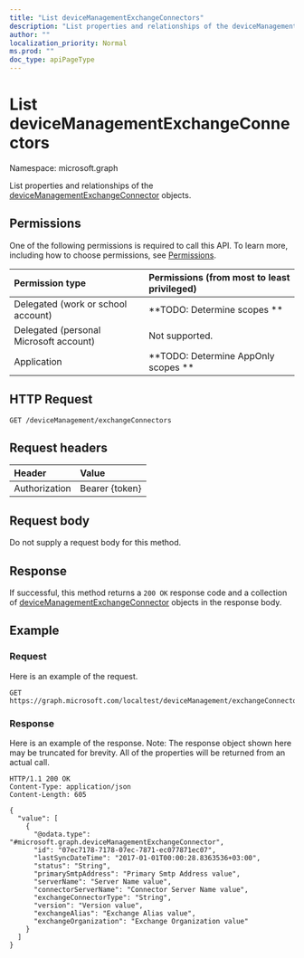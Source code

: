 ```yaml
---
title: "List deviceManagementExchangeConnectors"
description: "List properties and relationships of the deviceManagementExchangeConnector objects."
author: ""
localization_priority: Normal
ms.prod: ""
doc_type: apiPageType
---
```


# List deviceManagementExchangeConnectors

Namespace: microsoft.graph

List properties and relationships of the [deviceManagementExchangeConnector](../resources/devicemanagementexchangeconnector.md) objects.

## Permissions
One of the following permissions is required to call this API. To learn more, including how to choose permissions, see [Permissions](/concepts/permissions-reference.md).

|Permission type|Permissions (from most to least privileged)|
|:---|:---|
|Delegated (work or school account)|**TODO: Determine scopes **|
|Delegated (personal Microsoft account)|Not supported.|
|Application|**TODO: Determine AppOnly scopes **|

## HTTP Request
<!-- {
  "blockType": "ignored"
}
-->
``` http
GET /deviceManagement/exchangeConnectors
```

## Request headers
|Header|Value|
|:---|:---|
|Authorization|Bearer {token}|

## Request body
Do not supply a request body for this method.

## Response
If successful, this method returns a `200 OK` response code and a collection of [deviceManagementExchangeConnector](../resources/devicemanagementexchangeconnector.md) objects in the response body.

## Example

### Request
Here is an example of the request.
<!-- {
  "blockType": "request",
  "name": "get_devicemanagementexchangeconnector"
}
-->
``` http
GET https://graph.microsoft.com/localtest/deviceManagement/exchangeConnectors
```

### Response
Here is an example of the response. Note: The response object shown here may be truncated for brevity. All of the properties will be returned from an actual call.
<!-- {
  "blockType": "response",
  "truncated": true,
  "@odata.type": "collection(microsoft.graph.devicemanagementexchangeconnector)"
}
-->
``` http
HTTP/1.1 200 OK
Content-Type: application/json
Content-Length: 605

{
  "value": [
    {
      "@odata.type": "#microsoft.graph.deviceManagementExchangeConnector",
      "id": "07ec7178-7178-07ec-7871-ec077871ec07",
      "lastSyncDateTime": "2017-01-01T00:00:28.8363536+03:00",
      "status": "String",
      "primarySmtpAddress": "Primary Smtp Address value",
      "serverName": "Server Name value",
      "connectorServerName": "Connector Server Name value",
      "exchangeConnectorType": "String",
      "version": "Version value",
      "exchangeAlias": "Exchange Alias value",
      "exchangeOrganization": "Exchange Organization value"
    }
  ]
}
```

